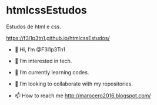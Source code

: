 # htmlcssEstudos
Estudos de html e css.

<a href="https://f3l1p3tn1.github.io/htmlcssEstudos/" target="blank">https://f3l1p3tn1.github.io/htmlcssEstudos/</a>

- 👋 Hi, I’m @F3l1p3Tn1

- 👀 I’m interested in tech.

- 🌱 I’m currently learning codes.

- 💞️ I’m looking to collaborate with my repositories.

- 📫 How to reach me <a href="http://marocero2016.blogspot.com/" target="blank">http://marocero2016.blogspot.com/</a>
